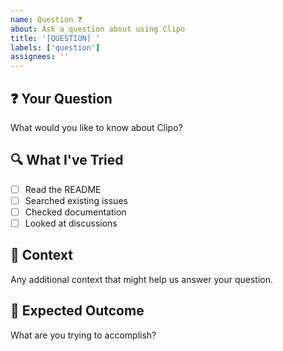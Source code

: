 ```yaml
---
name: Question ❓
about: Ask a question about using Clipo
title: '[QUESTION] '
labels: ['question']
assignees: ''
---
```


## ❓ Your Question
What would you like to know about Clipo?

## 🔍 What I've Tried
- [ ] Read the README
- [ ] Searched existing issues
- [ ] Checked documentation
- [ ] Looked at discussions

## 📱 Context
Any additional context that might help us answer your question.

## 🎯 Expected Outcome
What are you trying to accomplish?
